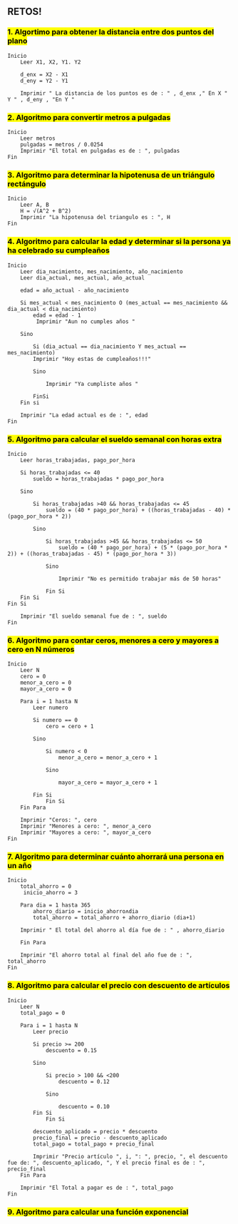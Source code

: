 ## RETOS!

### <mark>1. Algortimo para obtener la distancia entre dos puntos del plano
```
Inicio
    Leer X1, X2, Y1. Y2 

    d_enx = X2 - X1
    d_eny = Y2 - Y1

    Imprimir " La distancia de los puntos es de : " , d_enx ," En X " Y " , d_eny , "En Y "
```
### <mark>2. Algoritmo para convertir metros a pulgadas
```
Inicio
    Leer metros
    pulgadas = metros / 0.0254
    Imprimir "El total en pulgadas es de : ", pulgadas
Fin
```
### <mark>3. Algoritmo para determinar la hipotenusa de un triángulo rectángulo
```
Inicio
    Leer A, B
    H = √(A^2 + B^2)
    Imprimir "La hipotenusa del triangulo es : ", H
Fin
```
 

### <mark>4. Algoritmo para calcular la edad y determinar si la persona ya ha celebrado su cumpleaños
```
Inicio
    Leer dia_nacimiento, mes_nacimiento, año_nacimiento
    Leer dia_actual, mes_actual, año_actual

    edad = año_actual - año_nacimiento
    
    Si mes_actual < mes_nacimiento O (mes_actual == mes_nacimiento && dia_actual < dia_nacimiento)
        edad = edad - 1
         Imprimir "Aun no cumples años "

    Sino
    
        Si (dia_actual == dia_nacimiento Y mes_actual == mes_nacimiento) 
        Imprimir "Hoy estas de cumpleaños!!!"

        Sino
        
            Imprimir "Ya cumpliste años "
            
        FinSi 
    Fin si        

    Imprimir "La edad actual es de : ", edad
Fin
```

### <mark>5. Algoritmo para calcular el sueldo semanal con horas extra
```
Inicio
    Leer horas_trabajadas, pago_por_hora

    Si horas_trabajadas <= 40 
        sueldo = horas_trabajadas * pago_por_hora
        
    Sino
    
        Si horas_trabajadas >40 && horas_trabajadas <= 45 
            sueldo = (40 * pago_por_hora) + ((horas_trabajadas - 40) * (pago_por_hora * 2))
            
        Sino
        
            Si horas_trabajadas >45 && horas_trabajadas <= 50 
                sueldo = (40 * pago_por_hora) + (5 * (pago_por_hora * 2)) + ((horas_trabajadas - 45) * (pago_por_hora * 3))
                
            Sino
            
                Imprimir "No es permitido trabajar más de 50 horas"
                
            Fin Si
    Fin Si
Fin Si    
   
    Imprimir "El sueldo semanal fue de : ", sueldo
Fin

```
### <mark>6. Algoritmo para contar ceros, menores a cero y mayores a cero en N números
```
Inicio
    Leer N
    cero = 0
    menor_a_cero = 0
    mayor_a_cero = 0

    Para i = 1 hasta N 
        Leer numero
        
        Si numero == 0 
            cero = cero + 1
            
        Sino
        
            Si numero < 0 
                menor_a_cero = menor_a_cero + 1
            
            Sino
            
                mayor_a_cero = mayor_a_cero + 1
            
        Fin Si
            Fin Si
    Fin Para

    Imprimir "Ceros: ", cero
    Imprimir "Menores a cero: ", menor_a_cero
    Imprimir "Mayores a cero: ", mayor_a_cero
Fin
```
### <mark>7. Algoritmo para determinar cuánto ahorrará una persona en un año
```
Inicio
    total_ahorro = 0
     inicio_ahorro = 3
    
    Para dia = 1 hasta 365
        ahorro_diario = inicio_ahorroʌdia
        total_ahorro = total_ahorro + ahorro_diario (dia+1)

    Imprimir " El total del ahorro al día fue de : " , ahorro_diario

    Fin Para

    Imprimir "El ahorro total al final del año fue de : ", total_ahorro
Fin

```
### <mark>8. Algoritmo para calcular el precio con descuento de artículos
```
Inicio
    Leer N
    total_pago = 0

    Para i = 1 hasta N 
        Leer precio
        
        Si precio >= 200 
            descuento = 0.15
            
        Sino
        
            Si precio > 100 && <200 
                descuento = 0.12
            
            Sino
            
                descuento = 0.10
        Fin Si
            Fin Si

        descuento_aplicado = precio * descuento
        precio_final = precio - descuento_aplicado
        total_pago = total_pago + precio_final
        
        Imprimir "Precio artículo ", i, ": ", precio, ", el descuento fue de: ", descuento_aplicado, ", Y el precio final es de : ", precio_final
    Fin Para

    Imprimir "El Total a pagar es de : ", total_pago
Fin
```

### <mark>9. Algoritmo para calcular una función exponencial



